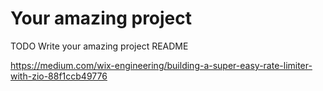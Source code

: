# Your amazing project

TODO Write your amazing project README

https://medium.com/wix-engineering/building-a-super-easy-rate-limiter-with-zio-88f1ccb49776
